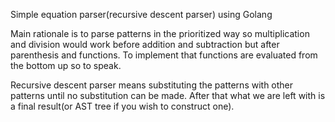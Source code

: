 Simple equation parser(recursive descent parser) using Golang

Main rationale is to parse patterns in the prioritized way so multiplication and division would work
before addition and subtraction but after parenthesis and functions. To implement that functions are
evaluated from the bottom up so to speak.

Recursive descent parser means substituting the patterns with other patterns until no substitution can be made. After that
what we are left with is a final result(or AST tree if you wish to construct one).
